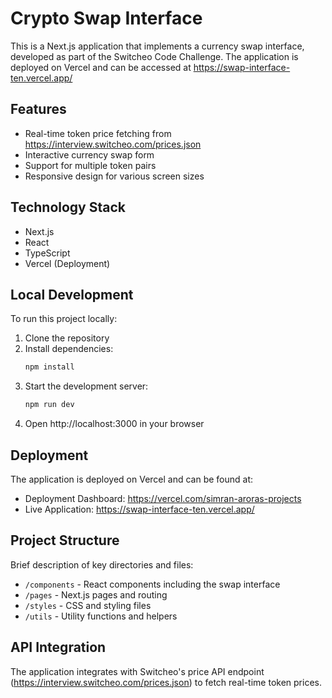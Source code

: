 # Crypto Swap Interface

This is a Next.js application that implements a currency swap interface, developed as part of the Switcheo Code Challenge. The application is deployed on Vercel and can be accessed at https://swap-interface-ten.vercel.app/

## Features

- Real-time token price fetching from https://interview.switcheo.com/prices.json
- Interactive currency swap form
- Support for multiple token pairs
- Responsive design for various screen sizes

## Technology Stack

- Next.js
- React
- TypeScript
- Vercel (Deployment)

## Local Development

To run this project locally:

1. Clone the repository
2. Install dependencies:
   ```bash
   npm install
   ```
3. Start the development server:
   ```bash
   npm run dev
   ```
4. Open http://localhost:3000 in your browser

## Deployment

The application is deployed on Vercel and can be found at:
- Deployment Dashboard: https://vercel.com/simran-aroras-projects
- Live Application: https://swap-interface-ten.vercel.app/

## Project Structure

Brief description of key directories and files:
- `/components` - React components including the swap interface
- `/pages` - Next.js pages and routing
- `/styles` - CSS and styling files
- `/utils` - Utility functions and helpers

## API Integration

The application integrates with Switcheo's price API endpoint (https://interview.switcheo.com/prices.json) to fetch real-time token prices.

